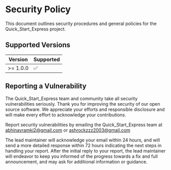 # Security Policy
This document outlines security procedures and general policies for the
Quick_Start_Express project.


## Supported Versions

| Version | Supported          |
| ------- | ------------------ |
| >= 1.0.0 | :white_check_mark: |


## Reporting a Vulnerability

The Quick_Start_Express team and community take all security vulnerabilities
seriously. Thank you for improving the security of our open source 
software. We appreciate your efforts and responsible disclosure and will
make every effort to acknowledge your contributions.

Report security vulnerabilities by emailing the Quick_Start_Express team at <a href="mailto:abhinavramki2@gmail.com">abhinavramki2@gmail.com</a> or 
<a href="mailto:ashrockzzz2003@gmail.com">ashrockzzz2003@gmail.com</a>

The lead maintainer will acknowledge your email within 24 hours, and will
send a more detailed response within 72 hours indicating the next steps in 
handling your report. After the initial reply to your report, the lead maintainer
will endeavor to keep you informed of the progress towards a fix and
full announcement, and may ask for additional information or guidance.



